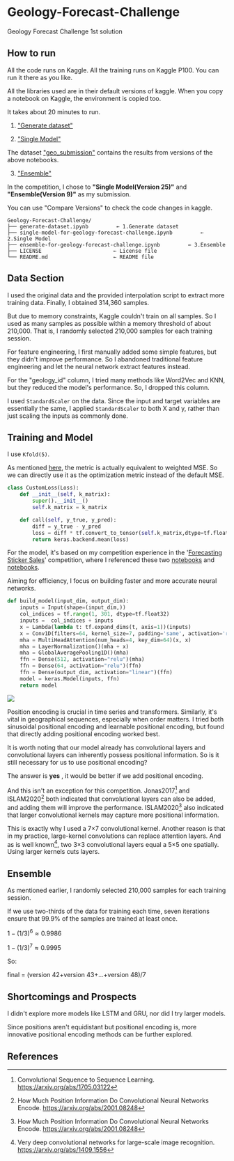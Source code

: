# Geology-Forecast-Challenge
Geology Forecast Challenge 1st solution

## How to run 
All the code runs on Kaggle. All the training runs on Kaggle P100. You can run it there as you like.

All the libraries used are in their default versions of kaggle. When you copy a notebook on Kaggle, the environment is copied too.

It takes about 20 minutes to run.


1. ["Generate dataset"](https://www.kaggle.com/code/act18l/generate-dataset)

2. ["Single Model"](https://www.kaggle.com/code/act18l/single-model-for-geology-forecast-challenge) 

The dataset ["geo_submission"](https://www.kaggle.com/datasets/act18l/geo-submission/data) contains  the results from  versions of the above notebooks.


3. ["Ensemble"](https://www.kaggle.com/code/act18l/ensemble-for-geology-forecast-challenge)

In the competition, I chose to  **"Single Model(Version 25)"** and **"Ensemble(Version 9)"** as my submission.

You can use "Compare Versions" to check the code changes in kaggle.
```
Geology-Forecast-Challenge/
├── generate-dataset.ipynb         ← 1.Generate dataset
├── single-model-for-geology-forecast-challenge.ipynb         ← 2.Single Model
├── ensemble-for-geology-forecast-challenge.ipynb         ← 3.Ensemble
├── LICENSE                       ← License file
└── README.md                     ← README file
```

## Data Section
I used the original data and the provided interpolation script to extract more training data. Finally, I obtained 314,360 samples.

But due to memory constraints, Kaggle couldn't train on all samples. So I used as many samples as possible within a memory threshold of about 210,000. That is, I randomly selected 210,000 samples for each training session.

For feature engineering, I first manually added some simple features, but they didn't improve performance. So I abandoned traditional feature engineering and let the neural network extract features instead. 

For the "geology_id" column, I tried many methods like Word2Vec and KNN, but they reduced the model's performance. So, I dropped this column.

I used `StandardScaler` on the data. Since the input and target variables are essentially the same, I applied `StandardScaler` to both X and y, rather than just scaling the inputs as commonly done.


## Training and Model
I use `Kfold(5)`.

As mentioned [here](https://www.kaggle.com/competitions/geology-forecast-challenge-open/discussion/569884), the  metric is actually equivalent to weighted MSE. So we can directly use it as the optimization metric instead of the default MSE.
```python
class CustomLoss(Loss):
    def __init__(self, k_matrix):
        super().__init__()
        self.k_matrix = k_matrix

    def call(self, y_true, y_pred):
        diff = y_true - y_pred
        loss = diff * tf.convert_to_tensor(self.k_matrix,dtype=tf.float32) * diff
        return keras.backend.mean(loss)
```
For the model, it's based on my competition experience in the '[Forecasting Sticker Sales](https://www.kaggle.com/competitions/playground-series-s5e1)' competition, where I referenced these two [notebooks](https://www.kaggle.com/code/act18l/convnet-starter-lb-0-052) and [notebooks](https://www.kaggle.com/code/cdeotte/transformer-starter-lb-0-052).

Aiming for efficiency, I focus on building faster and more accurate neural networks.

```python
def build_model(input_dim, output_dim):
    inputs = Input(shape=(input_dim,))
    col_indices = tf.range(1, 301, dtype=tf.float32)  
    inputs =  col_indices + inputs  
    x = Lambda(lambda t: tf.expand_dims(t, axis=1))(inputs)
    x = Conv1D(filters=64, kernel_size=7, padding='same', activation='relu')(x)
    mha = MultiHeadAttention(num_heads=4, key_dim=64)(x, x)
    mha = LayerNormalization()(mha + x)  
    mha = GlobalAveragePooling1D()(mha)
    ffn = Dense(512, activation="relu")(mha)
    ffn = Dense(64, activation="relu")(ffn)
    ffn = Dense(output_dim, activation="linear")(ffn)
    model = keras.Model(inputs, ffn)  
    return model
```

![](https://www.googleapis.com/download/storage/v1/b/kaggle-forum-message-attachments/o/inbox%2F8060745%2Fff94c23e5aafd6df986cf467c6cf9254%2F_2025-06-03_223607_687.png?generation=1748961385687832&alt=media)

Position encoding is crucial in time series and transformers. Similarly, it's vital in geographical sequences, especially when order matters. I tried both sinusoidal positional encoding and learnable positional encoding, but found that directly adding positional encoding worked best.

It is worth noting that our model already has convolutional layers and convolutional layers can inherently possess positional information. So is it still necessary for us to use positional encoding? 

The answer is **yes** , it would be better if we add positional encoding.

And this isn't an exception for this competition. Jonas2017[^Jonas] and ISLAM2020[^ISLAM] both indicated that convolutional layers can also be added, and adding them will improve the performance. ISLAM2020[^ISLAM] also indicated that larger convolutional kernels may capture more positional information.

This is exactly why I used a 7×7 convolutional kernel. Another reason is that in my practice, large-kernel convolutions can replace attention layers. And as is well known[^Simonyan], two 3×3 convolutional layers equal a 5×5 one spatially. Using larger kernels cuts layers.




## Ensemble
As mentioned earlier, I randomly selected 210,000 samples for each training session.

If we use two-thirds of the data for training each time, seven iterations ensure that 99.9% of the samples are trained at least once.

$1-(1/3)^6\approx 0.9986$

$1-(1/3)^7\approx 0.9995$



So:

final = (version 42+version 43+...+version 48)/7

## Shortcomings and Prospects

I didn't explore more models like LSTM and GRU, nor did I try larger models. 

Since positions aren't equidistant but positional encoding is, more innovative positional encoding methods can be further explored.

## References

[^Jonas]:Convolutional Sequence to Sequence Learning. https://arxiv.org/abs/1705.03122

[^ISLAM]:How Much Position Information Do Convolutional Neural Networks Encode. https://arxiv.org/abs/2001.08248

[^Simonyan]:Very deep convolutional networks for large-scale image recognition. https://arxiv.org/abs/1409.1556

